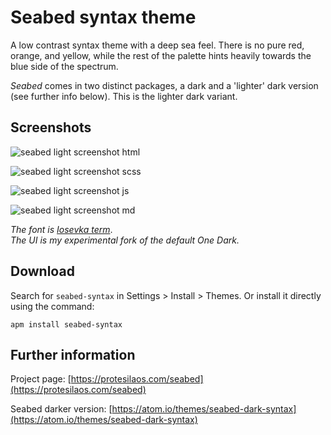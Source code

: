 # Seabed syntax theme

A low contrast syntax theme with a deep sea feel. There is no pure red, orange, and yellow, while the rest of the palette hints heavily towards the blue side of the spectrum.

*Seabed* comes in two distinct packages, a dark and a 'lighter' dark version (see further info below). This is the lighter dark variant.

## Screenshots

![seabed light screenshot html](https://raw.githubusercontent.com/protesilaos/prot16/master/seabed/img/seabed_light_html.png)

![seabed light screenshot scss](https://raw.githubusercontent.com/protesilaos/prot16/master/seabed/img/seabed_light_scss.png)

![seabed light screenshot js](https://raw.githubusercontent.com/protesilaos/prot16/master/seabed/img/seabed_light_js.png)

![seabed light screenshot md](https://raw.githubusercontent.com/protesilaos/prot16/master/seabed/img/seabed_light_md.png)

*The font is [Iosevka term](https://github.com/be5invis/Iosevka)*.  
*The UI is my experimental fork of the default One Dark.*

## Download

Search for `seabed-syntax` in Settings > Install > Themes. Or install it directly using the command:

```shell
apm install seabed-syntax
```

## Further information

Project page: [https://protesilaos.com/seabed](https://protesilaos.com/seabed)

Seabed darker version: [https://atom.io/themes/seabed-dark-syntax](https://atom.io/themes/seabed-dark-syntax)
